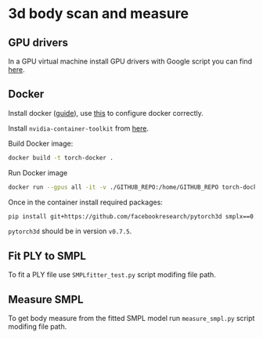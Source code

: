 # 3d body scan and measure

## GPU drivers
In a GPU virtual machine install GPU drivers with Google script you can find [here](https://cloud.google.com/compute/docs/gpus/install-drivers-gpu#installation_scripts).

## Docker
Install docker ([guide](https://gcore.com/learning/how-to-install-docker-engine-debian/)), use [this](https://docs.docker.com/engine/install/linux-postinstall/) to configure docker correctly.

Install `nvidia-container-toolkit` from [here](https://docs.nvidia.com/datacenter/cloud-native/container-toolkit/latest/install-guide.html).

Build Docker image:
```bash
docker build -t torch-docker .
```
Run Docker image
```bash
docker run --gpus all -it -v ./GITHUB_REPO:/home/GITHUB_REPO torch-docker
```
Once in the container install required packages:
```bash
pip install git+https://github.com/facebookresearch/pytorch3d smplx==0.1.28 trimesh==4.1.0 chumpy==0.70 numpy==1.23.1
```
`pytorch3d` should be in version `v0.7.5`.

## Fit PLY to SMPL
To fit a PLY file use `SMPLfitter_test.py` script modifing file path.

## Measure SMPL
To get body measure from the fitted SMPL model run `measure_smpl.py` script modifing file path. 